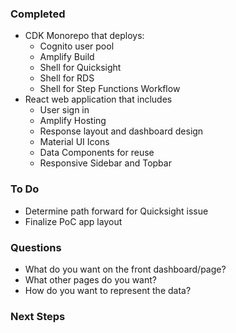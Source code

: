 ### Completed

- CDK Monorepo that deploys:
  - Cognito user pool
  - Amplify Build
  - Shell for Quicksight
  - Shell for RDS
  - Shell for Step Functions Workflow
- React web application that includes
  - User sign in
  - Amplify Hosting
  - Response layout and dashboard design
  - Material UI Icons
  - Data Components for reuse
  - Responsive Sidebar and Topbar

### To Do

- Determine path forward for Quicksight issue
- Finalize PoC app layout

### Questions

- What do you want on the front dashboard/page?
- What other pages do you want?
- How do you want to represent the data?

### Next Steps

